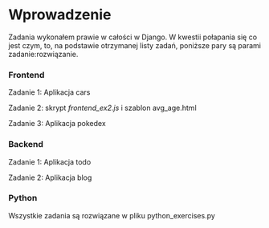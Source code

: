 # Wprowadzenie
Zadania wykonałem prawie w całości w Django.
W kwestii połapania się co jest czym, to, na podstawie otrzymanej
listy zadań, poniższe pary są parami zadanie:rozwiązanie.

### Frontend
Zadanie 1: Aplikacja cars

Zadanie 2: skrypt *frontend_ex2.js* i szablon avg_age.html

Zadanie 3: Aplikacja pokedex

### Backend
Zadanie 1: Aplikacja todo

Zadanie 2: Aplikacja blog

### Python
Wszystkie zadania są rozwiązane w pliku python_exercises.py
